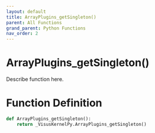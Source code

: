 ```yaml
---
layout: default
title: ArrayPlugins_getSingleton()
parent: All Functions
grand_parent: Python Functions
nav_order: 2
---
```


# ArrayPlugins_getSingleton()

Describe function here.

# Function Definition

```python
def ArrayPlugins_getSingleton():
    return _VisusKernelPy.ArrayPlugins_getSingleton()
```